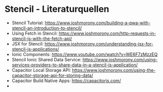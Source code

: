 # Stencil - Literaturquellen

* Stencil Tutorial: https://www.joshmorony.com/building-a-pwa-with-stencil-an-introduction-to-stencil/
* Using Fetch in Stencil: https://www.joshmorony.com/http-requests-in-stencil-js-with-the-fetch-api/
* JSX for Stencil: https://www.joshmorony.com/understanding-jsx-for-stencil-js-applications/
* Ionic Components: https://www.youtube.com/watch?v=WE6F7zMzzEQ
* Stencil Ionic Shared Data Service: https://www.joshmorony.com/using-services-providers-to-share-data-in-a-stencil-js-application/
* Capacitor Local Storage API: https://www.joshmorony.com/using-the-capacitor-storage-api-for-storing-data/
* Capacitor Build Native Apps: https://capacitorjs.com/
* 